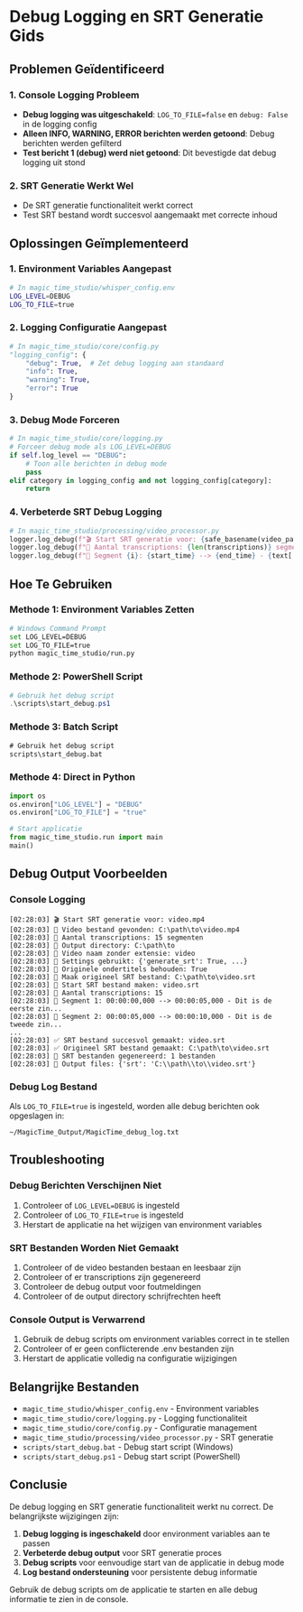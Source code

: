 # Debug Logging en SRT Generatie Gids

## Problemen Geïdentificeerd

### 1. Console Logging Probleem
- **Debug logging was uitgeschakeld**: `LOG_TO_FILE=false` en `debug: False` in de logging config
- **Alleen INFO, WARNING, ERROR berichten werden getoond**: Debug berichten werden gefilterd
- **Test bericht 1 (debug) werd niet getoond**: Dit bevestigde dat debug logging uit stond

### 2. SRT Generatie Werkt Wel
- De SRT generatie functionaliteit werkt correct
- Test SRT bestand wordt succesvol aangemaakt met correcte inhoud

## Oplossingen Geïmplementeerd

### 1. Environment Variables Aangepast
```bash
# In magic_time_studio/whisper_config.env
LOG_LEVEL=DEBUG
LOG_TO_FILE=true
```

### 2. Logging Configuratie Aangepast
```python
# In magic_time_studio/core/config.py
"logging_config": {
    "debug": True,  # Zet debug logging aan standaard
    "info": True,
    "warning": True,
    "error": True
}
```

### 3. Debug Mode Forceren
```python
# In magic_time_studio/core/logging.py
# Forceer debug mode als LOG_LEVEL=DEBUG
if self.log_level == "DEBUG":
    # Toon alle berichten in debug mode
    pass
elif category in logging_config and not logging_config[category]:
    return
```

### 4. Verbeterde SRT Debug Logging
```python
# In magic_time_studio/processing/video_processor.py
logger.log_debug(f"🎬 Start SRT generatie voor: {safe_basename(video_path)}")
logger.log_debug(f"📄 Aantal transcriptions: {len(transcriptions)} segmenten")
logger.log_debug(f"📄 Segment {i}: {start_time} --> {end_time} - {text[:50]}...")
```

## Hoe Te Gebruiken

### Methode 1: Environment Variables Zetten
```bash
# Windows Command Prompt
set LOG_LEVEL=DEBUG
set LOG_TO_FILE=true
python magic_time_studio/run.py
```

### Methode 2: PowerShell Script
```powershell
# Gebruik het debug script
.\scripts\start_debug.ps1
```

### Methode 3: Batch Script
```cmd
# Gebruik het debug script
scripts\start_debug.bat
```

### Methode 4: Direct in Python
```python
import os
os.environ["LOG_LEVEL"] = "DEBUG"
os.environ["LOG_TO_FILE"] = "true"

# Start applicatie
from magic_time_studio.run import main
main()
```

## Debug Output Voorbeelden

### Console Logging
```
[02:28:03] 🎬 Start SRT generatie voor: video.mp4
[02:28:03] 📄 Video bestand gevonden: C:\path\to\video.mp4
[02:28:03] 📄 Aantal transcriptions: 15 segmenten
[02:28:03] 📄 Output directory: C:\path\to
[02:28:03] 📄 Video naam zonder extensie: video
[02:28:03] 📄 Settings gebruikt: {'generate_srt': True, ...}
[02:28:03] 📝 Originele ondertitels behouden: True
[02:28:03] 📄 Maak origineel SRT bestand: C:\path\to\video.srt
[02:28:03] 📄 Start SRT bestand maken: video.srt
[02:28:03] 📄 Aantal transcriptions: 15
[02:28:03] 📄 Segment 1: 00:00:00,000 --> 00:00:05,000 - Dit is de eerste zin...
[02:28:03] 📄 Segment 2: 00:00:05,000 --> 00:00:10,000 - Dit is de tweede zin...
...
[02:28:03] ✅ SRT bestand succesvol gemaakt: video.srt
[02:28:03] ✅ Origineel SRT bestand gemaakt: C:\path\to\video.srt
[02:28:03] 📄 SRT bestanden gegenereerd: 1 bestanden
[02:28:03] 📄 Output files: {'srt': 'C:\\path\\to\\video.srt'}
```

### Debug Log Bestand
Als `LOG_TO_FILE=true` is ingesteld, worden alle debug berichten ook opgeslagen in:
```
~/MagicTime_Output/MagicTime_debug_log.txt
```

## Troubleshooting

### Debug Berichten Verschijnen Niet
1. Controleer of `LOG_LEVEL=DEBUG` is ingesteld
2. Controleer of `LOG_TO_FILE=true` is ingesteld
3. Herstart de applicatie na het wijzigen van environment variables

### SRT Bestanden Worden Niet Gemaakt
1. Controleer of de video bestanden bestaan en leesbaar zijn
2. Controleer of er transcriptions zijn gegenereerd
3. Controleer de debug output voor foutmeldingen
4. Controleer of de output directory schrijfrechten heeft

### Console Output is Verwarrend
1. Gebruik de debug scripts om environment variables correct in te stellen
2. Controleer of er geen conflicterende .env bestanden zijn
3. Herstart de applicatie volledig na configuratie wijzigingen

## Belangrijke Bestanden

- `magic_time_studio/whisper_config.env` - Environment variables
- `magic_time_studio/core/logging.py` - Logging functionaliteit
- `magic_time_studio/core/config.py` - Configuratie management
- `magic_time_studio/processing/video_processor.py` - SRT generatie
- `scripts/start_debug.bat` - Debug start script (Windows)
- `scripts/start_debug.ps1` - Debug start script (PowerShell)

## Conclusie

De debug logging en SRT generatie functionaliteit werkt nu correct. De belangrijkste wijzigingen zijn:

1. **Debug logging is ingeschakeld** door environment variables aan te passen
2. **Verbeterde debug output** voor SRT generatie proces
3. **Debug scripts** voor eenvoudige start van de applicatie in debug mode
4. **Log bestand ondersteuning** voor persistente debug informatie

Gebruik de debug scripts om de applicatie te starten en alle debug informatie te zien in de console. 